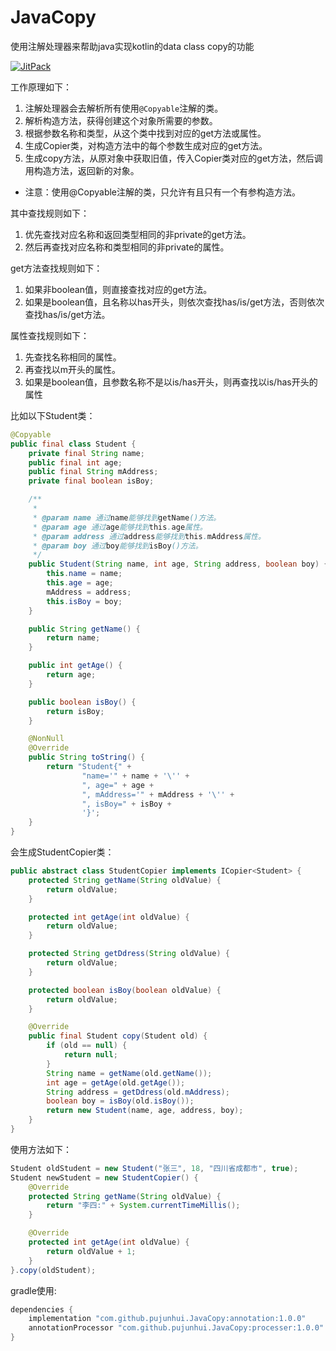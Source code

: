 # JavaCopy
使用注解处理器来帮助java实现kotlin的data class copy的功能

[![JitPack](https://jitpack.io/v/pujunhui/JavaCopy.svg)](https://jitpack.io/#pujunhui/JavaCopy)

工作原理如下：
1. 注解处理器会去解析所有使用`@Copyable`注解的类。
2. 解析构造方法，获得创建这个对象所需要的参数。
3. 根据参数名称和类型，从这个类中找到对应的get方法或属性。
4. 生成Copier类，对构造方法中的每个参数生成对应的get方法。
5. 生成copy方法，从原对象中获取旧值，传入Copier类对应的get方法，然后调用构造方法，返回新的对象。

* 注意：使用@Copyable注解的类，只允许有且只有一个有参构造方法。

其中查找规则如下：
1. 优先查找对应名称和返回类型相同的非private的get方法。
2. 然后再查找对应名称和类型相同的非private的属性。

get方法查找规则如下：
1. 如果非boolean值，则直接查找对应的get方法。
2. 如果是boolean值，且名称以has开头，则依次查找has/is/get方法，否则依次查找has/is/get方法。

属性查找规则如下：
1. 先查找名称相同的属性。
2. 再查找以m开头的属性。
3. 如果是boolean值，且参数名称不是以is/has开头，则再查找以is/has开头的属性


比如以下Student类：
``` java
@Copyable
public final class Student {
    private final String name;
    public final int age;
    public final String mAddress;
    private final boolean isBoy;

    /**
     *
     * @param name 通过name能够找到getName()方法。
     * @param age 通过age能够找到this.age属性。
     * @param address 通过address能够找到this.mAddress属性。
     * @param boy 通过boy能够找到isBoy()方法。
     */
    public Student(String name, int age, String address, boolean boy) {
        this.name = name;
        this.age = age;
        mAddress = address;
        this.isBoy = boy;
    }

    public String getName() {
        return name;
    }

    public int getAge() {
        return age;
    }

    public boolean isBoy() {
        return isBoy;
    }

    @NonNull
    @Override
    public String toString() {
        return "Student{" +
                "name='" + name + '\'' +
                ", age=" + age +
                ", mAddress='" + mAddress + '\'' +
                ", isBoy=" + isBoy +
                '}';
    }
}
```

会生成StudentCopier类：
``` java
public abstract class StudentCopier implements ICopier<Student> {
    protected String getName(String oldValue) {
        return oldValue;
    }

    protected int getAge(int oldValue) {
        return oldValue;
    }

    protected String getDdress(String oldValue) {
        return oldValue;
    }

    protected boolean isBoy(boolean oldValue) {
        return oldValue;
    }

    @Override
    public final Student copy(Student old) {
        if (old == null) {
            return null;
        }
        String name = getName(old.getName());
        int age = getAge(old.getAge());
        String address = getDdress(old.mAddress);
        boolean boy = isBoy(old.isBoy());
        return new Student(name, age, address, boy);
    }
}
```

使用方法如下：
``` java
Student oldStudent = new Student("张三", 18, "四川省成都市", true);
Student newStudent = new StudentCopier() {
    @Override
    protected String getName(String oldValue) {
        return "李四:" + System.currentTimeMillis();
    }

    @Override
    protected int getAge(int oldValue) {
        return oldValue + 1;
    }
}.copy(oldStudent);
```

gradle使用:

``` gradle
dependencies {
    implementation "com.github.pujunhui.JavaCopy:annotation:1.0.0"
    annotationProcessor "com.github.pujunhui.JavaCopy:processer:1.0.0"
}
```